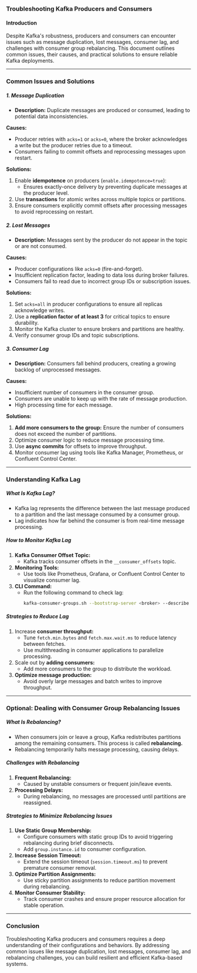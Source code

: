 ### Troubleshooting Kafka Producers and Consumers

#### **Introduction**
Despite Kafka's robustness, producers and consumers can encounter issues such as message duplication, lost messages, consumer lag, and challenges with consumer group rebalancing. This document outlines common issues, their causes, and practical solutions to ensure reliable Kafka deployments.

---

### **Common Issues and Solutions**

##### **1. Message Duplication**
- **Description:** Duplicate messages are produced or consumed, leading to potential data inconsistencies.

**Causes:**
- Producer retries with `acks=1` or `acks=0`, where the broker acknowledges a write but the producer retries due to a timeout.
- Consumers failing to commit offsets and reprocessing messages upon restart.

**Solutions:**
1. Enable **idempotence** on producers (`enable.idempotence=true`):
   - Ensures exactly-once delivery by preventing duplicate messages at the producer level.
2. Use **transactions** for atomic writes across multiple topics or partitions.
3. Ensure consumers explicitly commit offsets after processing messages to avoid reprocessing on restart.

##### **2. Lost Messages**
- **Description:** Messages sent by the producer do not appear in the topic or are not consumed.

**Causes:**
- Producer configurations like `acks=0` (fire-and-forget).
- Insufficient replication factor, leading to data loss during broker failures.
- Consumers fail to read due to incorrect group IDs or subscription issues.

**Solutions:**
1. Set `acks=all` in producer configurations to ensure all replicas acknowledge writes.
2. Use a **replication factor of at least 3** for critical topics to ensure durability.
3. Monitor the Kafka cluster to ensure brokers and partitions are healthy.
4. Verify consumer group IDs and topic subscriptions.

##### **3. Consumer Lag**
- **Description:** Consumers fall behind producers, creating a growing backlog of unprocessed messages.

**Causes:**
- Insufficient number of consumers in the consumer group.
- Consumers are unable to keep up with the rate of message production.
- High processing time for each message.

**Solutions:**
1. **Add more consumers to the group:** Ensure the number of consumers does not exceed the number of partitions.
2. Optimize consumer logic to reduce message processing time.
3. Use **async commits** for offsets to improve throughput.
4. Monitor consumer lag using tools like Kafka Manager, Prometheus, or Confluent Control Center.

---

### **Understanding Kafka Lag**

##### **What Is Kafka Lag?**
- Kafka lag represents the difference between the last message produced to a partition and the last message consumed by a consumer group.
- Lag indicates how far behind the consumer is from real-time message processing.

##### **How to Monitor Kafka Lag**
1. **Kafka Consumer Offset Topic:**
   - Kafka tracks consumer offsets in the `__consumer_offsets` topic.
2. **Monitoring Tools:**
   - Use tools like Prometheus, Grafana, or Confluent Control Center to visualize consumer lag.
3. **CLI Command:**
   - Run the following command to check lag:
     ```bash
     kafka-consumer-groups.sh --bootstrap-server <broker> --describe --group <group_id>
     ```

##### **Strategies to Reduce Lag**
1. Increase **consumer throughput:**
   - Tune `fetch.min.bytes` and `fetch.max.wait.ms` to reduce latency between fetches.
   - Use multithreading in consumer applications to parallelize processing.
2. Scale out by **adding consumers:**
   - Add more consumers to the group to distribute the workload.
3. **Optimize message production:**
   - Avoid overly large messages and batch writes to improve throughput.

---

### **Optional: Dealing with Consumer Group Rebalancing Issues**

##### **What Is Rebalancing?**
- When consumers join or leave a group, Kafka redistributes partitions among the remaining consumers. This process is called **rebalancing.**
- Rebalancing temporarily halts message processing, causing delays.

##### **Challenges with Rebalancing**
1. **Frequent Rebalancing:**
   - Caused by unstable consumers or frequent join/leave events.
2. **Processing Delays:**
   - During rebalancing, no messages are processed until partitions are reassigned.

##### **Strategies to Minimize Rebalancing Issues**
1. **Use Static Group Membership:**
   - Configure consumers with static group IDs to avoid triggering rebalancing during brief disconnects.
   - Add `group.instance.id` to consumer configuration.
2. **Increase Session Timeout:**
   - Extend the session timeout (`session.timeout.ms`) to prevent premature consumer removal.
3. **Optimize Partition Assignments:**
   - Use sticky partition assignments to reduce partition movement during rebalancing.
4. **Monitor Consumer Stability:**
   - Track consumer crashes and ensure proper resource allocation for stable operation.

---

### **Conclusion**
Troubleshooting Kafka producers and consumers requires a deep understanding of their configurations and behaviors. By addressing common issues like message duplication, lost messages, consumer lag, and rebalancing challenges, you can build resilient and efficient Kafka-based systems.
